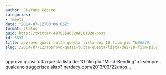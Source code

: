 ```yaml
---
author: Stefano Cecere
categories:
- Tweets
date: "2014-07-12T08:06:06Z"
format: status
guid: http://twitter-487855403284561920-post
id: 5637
title: approvo quasi tutta questa lista dei 10 film più “&#8230;
slug: /2014/07/12/approvo-quasi-tutta-questa-lista-dei-10-film-piu/
---
```


approvo quasi tutta questa lista dei 10 film più “Mind-Bending” di sempre.. qualcuno suggerisce altro? [nerdacy.com/2013/03/22/mos…](http://www.nerdacy.com/2013/03/22/most-mind-bending-movies-ever-made/10/)